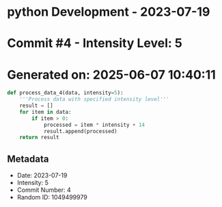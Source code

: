 ﻿# python Development - 2023-07-19
# Commit #4 - Intensity Level: 5
# Generated on: 2025-06-07 10:40:11
```python
def process_data_4(data, intensity=5):
    '''Process data with specified intensity level'''
    result = []
    for item in data:
        if item > 0:
            processed = item * intensity + 14
            result.append(processed)
    return result
```
## Metadata
- Date: 2023-07-19
- Intensity: 5
- Commit Number: 4
- Random ID: 1049499979
